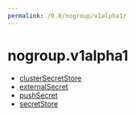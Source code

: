 ```yaml
---
permalink: /0.8/nogroup/v1alpha1/
---
```


# nogroup.v1alpha1



* [clusterSecretStore](clusterSecretStore.md)
* [externalSecret](externalSecret.md)
* [pushSecret](pushSecret.md)
* [secretStore](secretStore.md)